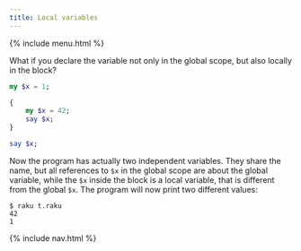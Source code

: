 ```yaml
---
title: Local variables
---
```


{% include menu.html %}

What if you declare the variable not only in the global scope, but also locally in the block? 

```raku
my $x = 1;

{
    my $x = 42;
    say $x;
}

say $x;
```

Now the program has actually two independent variables. They share the name, but all references to `$x` in the global scope are about the global variable, while the `$x` inside the block is a local variable, that is different from the global `$x`. The program will now print two different values:

```console
$ raku t.raku
42
1
```

{% include nav.html %}
